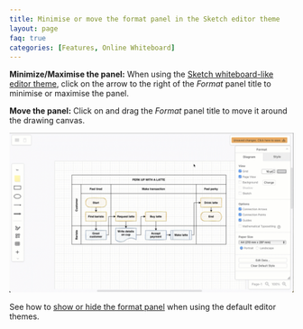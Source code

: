 ```yaml
---
title: Minimise or move the format panel in the Sketch editor theme
layout: page
faq: true
categories: [Features, Online Whiteboard]
---
```

**Minimize/Maximise the panel:** When using the [Sketch whiteboard-like editor theme](/blog/sketch-online-whiteboard.html), click on the arrow to the right of the _Format_ panel title to minimise or maximise the panel. 

**Move the panel:** Click on and drag the _Format_ panel title to move it around the drawing canvas. 

<img src="/assets/img/blog/format-panel-sketch-move.gif" style="max-width:100%;height:auto;" alt="Click on the arrow to minimise or maximise the format panel, and drag it to another location in the drawing canvas">

See how to [show or hide the format panel](/doc/faq/format-panel-show-hide.html) when using the default editor themes.